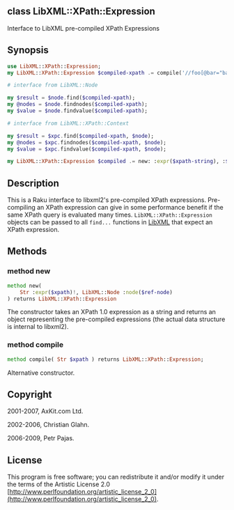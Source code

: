 class LibXML::XPath::Expression
-------------------------------

Interface to LibXML pre-compiled XPath Expressions

Synopsis
--------

```raku
use LibXML::XPath::Expression;
my LibXML::XPath::Expression $compiled-xpath .= compile('//foo[@bar="baz"][position()<4]');

# interface from LibXML::Node

my $result = $node.find($compiled-xpath);
my @nodes = $node.findnodes($compiled-xpath);
my $value = $node.findvalue($compiled-xpath);

# interface from LibXML::XPath::Context

my $result = $xpc.find($compiled-xpath, $node);
my @nodes = $xpc.findnodes($compiled-xpath, $node);
my $value = $xpc.findvalue($compiled-xpath, $node);

my LibXML::XPath::Expression $compiled .= new: :expr($xpath-string), :$node;
```

Description
-----------

This is a Raku interface to libxml2's pre-compiled XPath expressions. Pre-compiling an XPath expression can give in some performance benefit if the same XPath query is evaluated many times. `LibXML::XPath::Expression` objects can be passed to all `find...` functions in [LibXML](https://libxml-raku.github.io/LibXML-raku) that expect an XPath expression. 

Methods
-------

### method new

```raku
method new(
    Str :expr($xpath)!, LibXML::Node :node($ref-node)
) returns LibXML::XPath::Expression
```

The constructor takes an XPath 1.0 expression as a string and returns an object representing the pre-compiled expressions (the actual data structure is internal to libxml2). 

### method compile

```raku
method compile( Str $xpath ) returns LibXML::XPath::Expression;
```

Alternative constructor.

Copyright
---------

2001-2007, AxKit.com Ltd.

2002-2006, Christian Glahn.

2006-2009, Petr Pajas.

License
-------

This program is free software; you can redistribute it and/or modify it under the terms of the Artistic License 2.0 [http://www.perlfoundation.org/artistic_license_2_0](http://www.perlfoundation.org/artistic_license_2_0).

